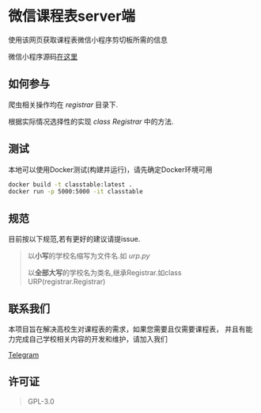 # 微信课程表server端

使用该网页获取课程表微信小程序剪切板所需的信息

微信小程序源码[在这里](https://github.com/nierunjie/classtable-client)

## 如何参与

爬虫相关操作均在 *registrar* 目录下.

根据实际情况选择性的实现 *class Registrar* 中的方法.

## 测试

本地可以使用Docker测试(构建并运行)，请先确定Docker环境可用

```bash
docker build -t classtable:latest .
docker run -p 5000:5000 -it classtable
```

## 规范

目前按以下规范,若有更好的建议请提issue.

> 以**小写**的学校名缩写为文件名.如 *urp.py*
> 
> 以**全部大写**的学校名为类名,继承Registrar.如class URP(registrar.Registrar)

## 联系我们

本项目旨在解决高校生对课程表的需求，如果您需要且仅需要课程表， 并且有能力完成自己学校相关内容的开发和维护，请加入我们

[Telegram](https://t.me/joinchat/HhqPqxRn9gEP70ciAWaRng)

## 许可证

> GPL-3.0
